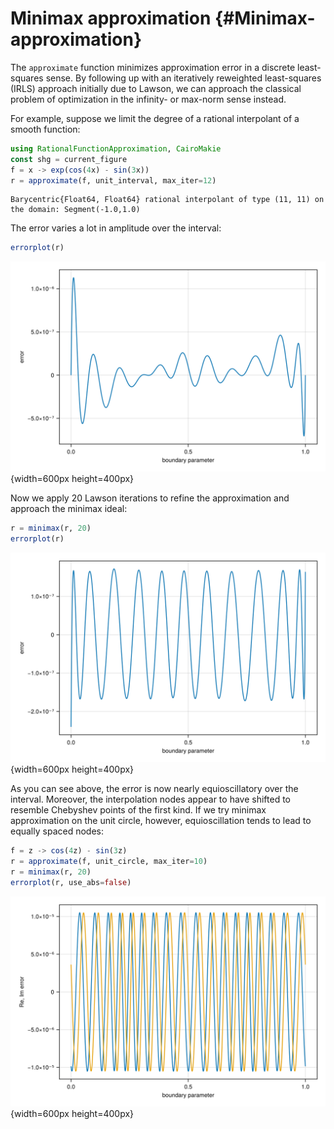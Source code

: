 
# Minimax approximation {#Minimax-approximation}

The `approximate` function minimizes approximation error in a discrete least-squares sense. By following up with an iteratively reweighted least-squares (IRLS) approach initially due to Lawson, we can approach the classical problem of optimization in the infinity- or max-norm sense instead.

For example, suppose we limit the degree of a rational interpolant of a smooth function:

```julia
using RationalFunctionApproximation, CairoMakie
const shg = current_figure
f = x -> exp(cos(4x) - sin(3x))
r = approximate(f, unit_interval, max_iter=12)
```


```
Barycentric{Float64, Float64} rational interpolant of type (11, 11) on the domain: Segment(-1.0,1.0)
```


The error varies a lot in amplitude over the interval:

```julia
errorplot(r)
```

![](dvaxnfr.png){width=600px height=400px}

Now we apply 20 Lawson iterations to refine the approximation and approach the minimax ideal:

```julia
r = minimax(r, 20)
errorplot(r)
```

![](azryamw.png){width=600px height=400px}

As you can see above, the error is now nearly equioscillatory over the interval. Moreover, the interpolation nodes appear to have shifted to resemble Chebyshev points of the first kind. If we try minimax approximation on the unit circle, however, equioscillation tends to lead to equally spaced nodes:

```julia
f = z -> cos(4z) - sin(3z)
r = approximate(f, unit_circle, max_iter=10)
r = minimax(r, 20)
errorplot(r, use_abs=false)
```

![](vfcbiwt.png){width=600px height=400px}
